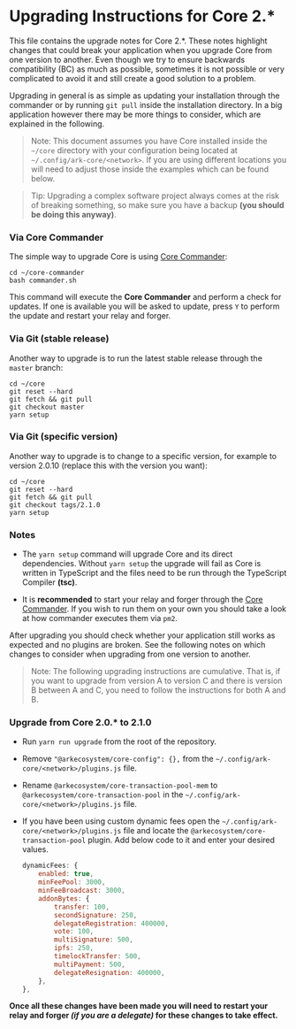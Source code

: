 # Upgrading Instructions for Core 2.\*

This file contains the upgrade notes for Core 2.\*. These notes highlight changes that
could break your application when you upgrade Core from one version to another.
Even though we try to ensure backwards compatibility (BC) as much as possible, sometimes
it is not possible or very complicated to avoid it and still create a good solution to
a problem.

Upgrading in general is as simple as updating your installation through the commander or by
running `git pull` inside the installation directory. In a big application however there may
be more things to consider, which are explained in the following.

> Note: This document assumes you have Core installed inside the `~/core` directory
> with your configuration being located at `~/.config/ark-core/<network>`. If you are using different locations
> you will need to adjust those inside the examples which can be found below.

> Tip: Upgrading a complex software project always comes at the risk of breaking something, so make sure you have a backup **(you should be doing this anyway)**.

### Via Core Commander

The simple way to upgrade Core is using [Core Commander](https://github.com/ArkEcosystem/core-commander):

    cd ~/core-commander
    bash commander.sh

This command will execute the **Core Commander** and perform a check for updates. If one is available you will be
asked to update, press `Y` to perform the update and restart your relay and forger.

### Via Git (stable release)

Another way to upgrade is to run the latest stable release through the `master` branch:

    cd ~/core
    git reset --hard
    git fetch && git pull
    git checkout master
    yarn setup

### Via Git (specific version)

Another way to upgrade is to change to a specific version, for example to version 2.0.10 (replace this with the version you want):

    cd ~/core
    git reset --hard
    git fetch && git pull
    git checkout tags/2.1.0
    yarn setup

### Notes

-   The `yarn setup` command will upgrade Core and its direct dependencies. Without `yarn setup` the upgrade will fail as
    Core is written in TypeScript and the files need to be run through the TypeScript Compiler **(tsc)**.

-   It is **recommended** to start your relay and forger through the [Core Commander](https://github.com/ArkEcosystem/core-commander).
    If you wish to run them on your own you should take a look at how commander executes them via `pm2`.

After upgrading you should check whether your application still works as expected and no plugins are broken.
See the following notes on which changes to consider when upgrading from one version to another.

> Note: The following upgrading instructions are cumulative. That is,
> if you want to upgrade from version A to version C and there is
> version B between A and C, you need to follow the instructions
> for both A and B.

### Upgrade from Core 2.0.\* to 2.1.0

-   Run `yarn run upgrade` from the root of the repository.

-   Remove `"@arkecosystem/core-config": {},` from the `~/.config/ark-core/<network>/plugins.js` file.

-   Rename `@arkecosystem/core-transaction-pool-mem` to `@arkecosystem/core-transaction-pool` in the `~/.config/ark-core/<network>/plugins.js` file.

-   If you have been using custom dynamic fees open the `~/.config/ark-core/<network>/plugins.js` file and locate the `@arkecosystem/core-transaction-pool` plugin. Add below code to it and enter your desired values.

    ```js
    dynamicFees: {
        enabled: true,
        minFeePool: 3000,
        minFeeBroadcast: 3000,
        addonBytes: {
            transfer: 100,
            secondSignature: 250,
            delegateRegistration: 400000,
            vote: 100,
            multiSignature: 500,
            ipfs: 250,
            timelockTransfer: 500,
            multiPayment: 500,
            delegateResignation: 400000,
        },
    },
    ```

**Once all these changes have been made you will need to restart your relay and forger _(if you are a delegate)_ for these changes to take effect.**
